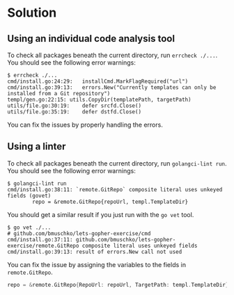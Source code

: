 # Solution

## Using an individual code analysis tool

To check all packages beneath the current directory, run `errcheck ./...`. You should see the following error warnings:

```
$ errcheck ./...
cmd/install.go:24:29:	installCmd.MarkFlagRequired("url")
cmd/install.go:39:13:	errors.New("Currently templates can only be installed from a Git repository")
templ/gen.go:22:15:	utils.CopyDir(templatePath, targetPath)
utils/file.go:30:19:	defer srcfd.Close()
utils/file.go:35:19:	defer dstfd.Close()
```

You can fix the issues by properly handling the errors.

## Using a linter

To check all packages beneath the current directory, run `golangci-lint run`. You should see the following error warnings:

```
$ golangci-lint run
cmd/install.go:38:11: `remote.GitRepo` composite literal uses unkeyed fields (govet)
		repo = &remote.GitRepo{repoUrl, templ.TemplateDir}
```

You should get a similar result if you just run with the `go vet` tool.

```
$ go vet ./...
# github.com/bmuschko/lets-gopher-exercise/cmd
cmd/install.go:37:11: github.com/bmuschko/lets-gopher-exercise/remote.GitRepo composite literal uses unkeyed fields
cmd/install.go:39:13: result of errors.New call not used
```

You can fix the issue by assigning the variables to the fields in `remote.GitRepo`.

```go
repo = &remote.GitRepo{RepoUrl: repoUrl, TargetPath: templ.TemplateDir}
```